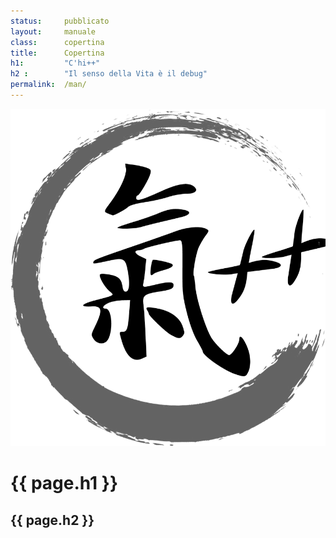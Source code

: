 ```yaml
---
status:     pubblicato
layout:     manuale
class:      copertina
title:      Copertina
h1:         "C'hi++"
h2 :        "Il senso della Vita è il debug"
permalink:  /man/
---
```


<img class="logo"
    alt="C'hi++"
    title="C'hi plus plus"
    src="/assets/img/chi-enso.png">
<h1>{{ page.h1 }}</h1>
<h2>{{ page.h2 }}</h2>        
